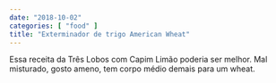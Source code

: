 ```yaml
---
date: "2018-10-02"
categories: [ "food" ]
title: "Exterminador de trigo American Wheat"
---
```

Essa receita da Três Lobos com Capim Limão poderia ser melhor. Mal misturado, gosto ameno, tem corpo médio demais para um wheat.
